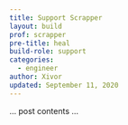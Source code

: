 ```yaml
---
title: Support Scrapper
layout: build
prof: scrapper
pre-title: heal
build-role: support
categories:
  - engineer
author: Xivor
updated: September 11, 2020
---
```


… post contents …